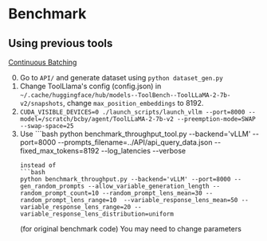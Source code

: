 # Benchmark

## Using previous tools

[Continuous Batching](https://github.com/zinccat/llm-continuous-batching-benchmarks)

0. Go to `API/` and generate dataset using `python dataset_gen.py`
1. Change ToolLlama's config (config.json) in `~/.cache/huggingface/hub/models--ToolBench--ToolLLaMA-2-7b-v2/snapshots`, change `max_position_embeddings` to 8192.
2. `CUDA_VISIBLE_DEVICES=0 ./launch_scripts/launch_vllm --port=8000 --model=/scratch/bcby/agent/ToolLLaMA-2-7b-v2 --preemption-mode=SWAP --swap-space=25`
3. Use ```bash
   python benchmark_throughput_tool.py --backend='vLLM' --port=8000 --prompts_filename=../API/api_query_data.json --fixed_max_tokens=8192 --log_latencies --verbose
   ```
   instead of
   ```bash
   python benchmark_throughput.py --backend='vLLM' --port=8000 --gen_random_prompts --allow_variable_generation_length --random_prompt_count=10 --random_prompt_lens_mean=30 --random_prompt_lens_range=10  --variable_response_lens_mean=50 --variable_response_lens_range=20 --variable_response_lens_distribution=uniform
   ```
   (for original benchmark code)
   You may need to change parameters